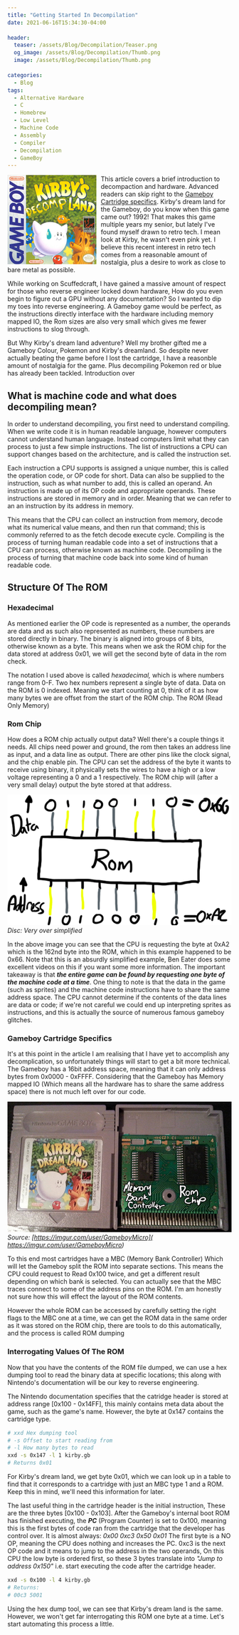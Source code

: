 ```yaml
---
title: "Getting Started In Decompilation"
date: 2021-06-16T15:34:30-04:00

header:
  teaser: /assets/Blog/Decompilation/Teaser.png
  og_image: /assets/Blog/Decompilation/Thumb.png
  image: /assets/Blog/Decompilation/Thumb.png

categories:
  - Blog
tags:
  - Alternative Hardware
  - C
  - Homebrew
  - Low Level
  - Machine Code
  - Assembly
  - Compiler
  - Decompilation
  - GameBoy
---
```


<img style="float: left; padding-right: 10px;" src="/assets/Blog/Decompilation/Thumb.png">This article covers a brief introduction to decompaction and hardware. Advanced readers can skip right to the [Gameboy Cartridge specifics](/blog/Decompilation/#gameboy-cartridge-specifics). Kirby's dream land for the Gameboy, do you know when this game came out? 1992! That makes this game multiple years my senior, but lately I've found myself drawn to retro tech. I mean look at Kirby, he wasn't even pink yet. I believe this recent interest in retro tech comes from a reasonable amount of nostalgia, plus a desire to work as close to bare metal as possible. 

While working on Scuffedcraft, I have gained a massive amount of respect for those who reverse engineer locked down hardware, How do you even begin to figure out a GPU without any documentation? So I wanted to dip my toes into reverse engineering. A Gameboy game would be perfect, as the instructions directly interface with the hardware including memory mapped IO, the Rom sizes are also very small which gives me fewer instructions to slog through.

But Why Kirby's dream land adventure? Well my brother gifted me a Gameboy Colour, Pokemon and Kirby's dreamland. So despite never actually beating the game before I lost the cartridge, I have a reasonble amount of nostalgia for the game. Plus decompiling Pokemon red or blue has already been tackled. Introduction over

## What is machine code and what does decompiling mean?

In order to understand decompiling, you first need to understand compiling. When we write code it is in human readable language, however computers cannot understand human language. Instead computers limit what they can process to just a few simple instructions. The list of instructions a CPU can support changes based on the architecture, and is called the instruction set.

Each instruction a CPU supports is assigned a unique number, this is called the operation code, or OP code for short. Data can also be supplied to the instruction, such as what number to add, this is called an operand. An instruction is made up of its OP code and appropriate operands. These instructions are stored in memory and in order. Meaning that we can refer to an an instruction by its address in memory.  

 This means that the CPU can collect an instruction from memory, decode what its numerical value means, and then run that command; this is commonly referred to as the fetch decode execute cycle. Compiling is the process of turning human readable code into a set of instructions that a CPU can process, otherwise known as machine code. Decompiling is the process of turning that machine code back into some kind of human readable code.

## Structure Of  The ROM 

### Hexadecimal

As mentioned earlier the OP code is represented as a number, the operands are data and as such also represented as numbers, these numbers are stored directly in binary. The binary is aligned into groups of 8 bits, otherwise known as a byte. This means when we ask the ROM chip for the data stored at address 0x01, we will get the second byte of data in the rom check.

The notation I used above is called *hexadecimal,* which is where numbers range from 0-F. Two hex numbers represent a single byte of data. Data on the ROM is 0 indexed. Meaning we start counting at 0, think of it as how many bytes we are offset from the start of the ROM chip.  The ROM (Read Only Memory)

### Rom Chip 

How does a ROM chip actually output data? Well there's a couple things it needs. All chips need power and ground, the rom then takes an address line as input, and a data line as output. There are other pins like the clock signal, and the chip enable pin. The CPU can set the address of the byte it wants to receive using binary, it physically sets the wires to have a high or a low voltage representing a 0 and a 1 respectively. The ROM chip will (after a very small delay) output the byte stored at that address.  

![Cartridge](/assets/Blog/Decompilation/SimpleRomChip.png)*Disc: Very over simplified*

In the above image you can see that the CPU is requesting the byte at 0xA2 which is the 162nd byte into the ROM, which in this example happened to be 0x66. Note that this is an absurdly simplified example, Ben Eater does some excellent videos on this if you want some more information. The important takeaway is that ***the entire game can be found by requesting one byte of the machine code at a time***. One thing to note is that the data in the game (such as sprites) and the machine code instructions have to share the same address space. The CPU cannot determine if the contents of the data lines are data or code; if we're not careful we could end up interpreting sprites as instructions, and this is actually the source of numerous famous gameboy glitches.

### Gameboy Cartridge Specifics

It's at this point in the article I am realising that I have yet to accomplish any decomplication, so unfortunately things will start to get a bit more technical. The Gameboy has a 16bit address space, meaning that it can only address bytes from 0x0000 - 0xFFFF. Considering that the Gameboy has Memory mapped IO (Which means all the hardware has to share the same address space) there is not much left over for our code.    

![Cartridge](/assets/Blog/Decompilation/CartLabled.png)*Source: [https://imgur.com/user/GameboyMicro]( https://imgur.com/user/GameboyMicro)*

To this end most cartridges have a MBC (Memory Bank Controller) Which will let the Gameboy split the ROM into separate sections. This means the CPU could request to Read 0x100 twice, and get a different result depending on which bank is selected. You can actually see that the MBC traces connect to some of the address pins on the ROM. I'm am honestly not sure how this will effect the layout of the ROM contents.

However the whole ROM can be accessed by carefully setting the right flags to the MBC one at a time, we can get the ROM data in the same order as it was stored on the ROM chip, there are tools to do this automatically, and the process is called ROM dumping

### Interrogating  Values Of  The ROM

Now that you have the contents of the ROM file dumped, we can use a hex dumping tool to read the binary data at specific locations; this along with Nintendo's documentation will be our key to reverse engineering. 

The Nintendo documentation specifies that the catridge header is stored at address range [0x100 - 0x14FF], this mainly contains meta data about the game, such as the game's name. However, the byte at 0x147 contains the cartridge type.

```bash
# xxd Hex dumping tool
# -s Offset to start reading from
# -l How many bytes to read
xxd -s 0x147 -l 1 kirby.gb
# Returns 0x01
```

 For Kirby's dream land, we get byte 0x01, which we can look up in a table to find that it corresponds to a cartridge with just an MBC type 1 and a ROM. Keep this in mind, we'll need this information for later. 

The last useful thing in the cartridge header is the initial instruction, These are the three bytes [0x100 - 0x103]. After the Gameboy's internal boot ROM has finished executing, the ***PC*** (Program Counter) is set to 0x100, meaning this is the first bytes of code ran from the cartridge that the developer has control over. It is almost always: *0x00 0xc3 0x50 0x01* The first byte is a NO OP, meaning the CPU does nothing and increases the PC. 0xc3 is the next OP code and it means to jump to the address in the two operands, On this CPU the low byte is ordered first, so these 3 bytes translate into *"Jump to address 0x150"* i.e. start executing the code after the cartridge header.

```bash
xxd -s 0x100 -l 4 kirby.gb
# Returns:
# 00c3 5001
```

Using the hex dump tool, we can see that Kirby's dream land is the same. However, we won't get far interrogating this ROM one byte at a time. Let's start automating this process a little.

